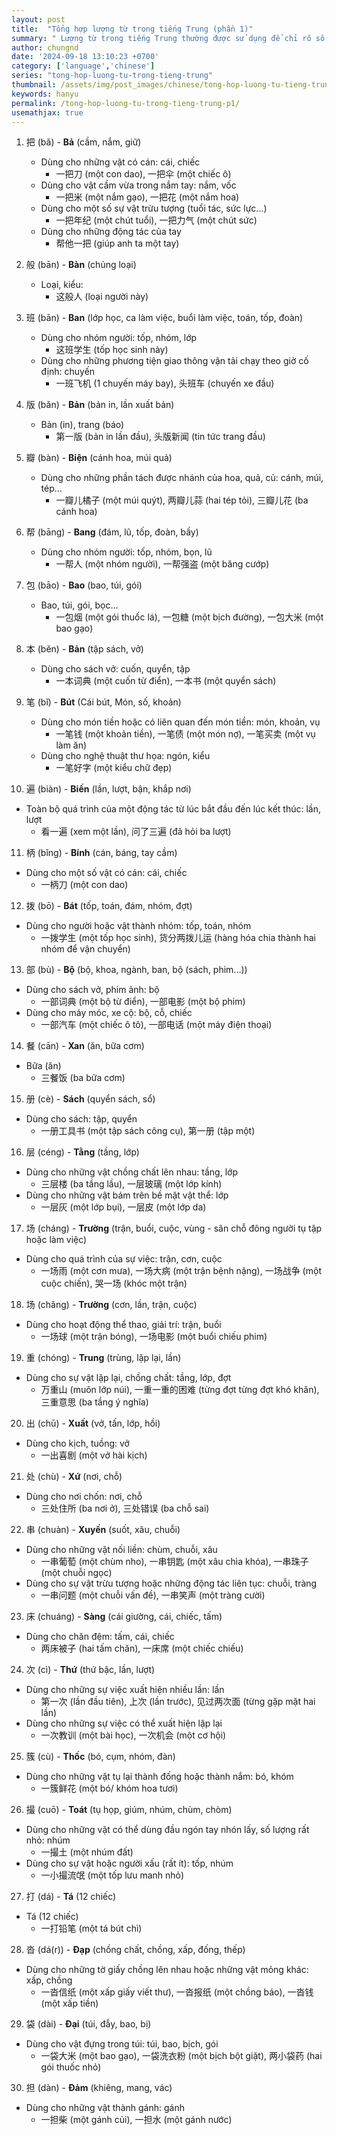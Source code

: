 ```yaml
---
layout: post
title:  "Tổng hợp lượng từ trong tiếng Trung (phần 1)"
summary: " Lượng từ trong tiếng Trung thường được sử dụng để chỉ rõ số lượng hoặc mức độ của một đối tượng nào đó trong câu"
author: chungnd
date: '2024-09-18 13:10:23 +0700'
category: ['language','chinese']
series: "tong-hop-luong-tu-trong-tieng-trung"
thumbnail: /assets/img/post_images/chinese/tong-hop-luong-tu-tieng-trung-1.webp
keywords: hanyu
permalink: /tong-hop-luong-tu-trong-tieng-trung-p1/
usemathjax: true
---
```


1. 把 (bǎ) - **Bả** (cầm, nắm, giữ)
    * Dùng cho những vật có cán: cái, chiếc
        - 一把刀 (một con dao), 一把伞 (một chiếc ô)
    * Dùng cho vật cầm vừa trong nắm tay: nắm, vốc
        - 一把米 (một nắm gạo), 一把花 (một nắm hoa)
    * Dùng cho một số sự vật trừu tượng (tuổi tác, sức lực...)
        - 一把年纪 (một chút tuổi), 一把力气 (một chút sức)
    * Dùng cho những động tác của tay
        - 帮他一把 (giúp anh ta một tay)

2. 般 (bān) - **Bàn** (chủng loại)
    * Loại, kiểu:
        - 这般人 (loại người này)

3. 班 (bān) - **Ban** (lớp học, ca làm việc, buổi làm việc, toán, tốp, đoàn)
    * Dùng cho nhóm người: tốp, nhóm, lớp
        - 这班学生 (tốp học sinh này)
    * Dùng cho những phương tiện giao thông vận tải chạy theo giờ cố định: chuyến
        - 一班飞机 (1 chuyến máy bay), 头班车 (chuyến xe đầu)

4. 版 (bǎn) - **Bản** (bản in, lần xuất bản)
    * Bản (in), trang (báo)
        - 第一版 (bản in lần đầu), 头版新闻 (tin tức trang đầu)

5. 瓣 (bàn) - **Biện** (cánh hoa, múi quả)
    * Dùng cho những phần tách được nhánh của hoa, quả, củ: cánh, múi, tép...
        - 一瓣儿橘子 (một múi quýt), 两瓣儿蒜 (hai tép tỏi), 三瓣儿花 (ba cánh hoa)

6. 帮 (bāng) - **Bang** (đám, lũ, tốp, đoàn, bầy)
    * Dùng cho nhóm người: tốp, nhóm, bọn, lũ
        - 一帮人 (một nhóm người), 一帮强盗 (một băng cướp)

7. 包 (bāo) - **Bao** (bao, túi, gói)
    * Bao, túi, gói, bọc...
        - 一包烟 (một gói thuốc lá), 一包糖 (một bịch đường), 一包大米 (một bao gạo)

8. 本 (běn) - **Bản** (tập sách, vở)
    * Dùng cho sách vở: cuốn, quyển, tập
        - 一本词典 (một cuốn từ điển), 一本书 (một quyển sách)

9. 笔 (bǐ) - **Bút** (Cái bút, Món, số, khoản)
    * Dùng cho món tiền hoặc có liên quan đến món tiền: món, khoản, vụ
        - 一笔钱 (một khoản tiền), 一笔债 (một món nợ), 一笔买卖 (một vụ làm ăn)
    * Dùng cho nghệ thuật thư họa: ngón, kiểu
        - 一笔好字 (một kiểu chữ đẹp)

10. 遍 (biàn) - **Biến** (lần, lượt, bận, khắp nơi)
* Toàn bộ quá trình của một động tác từ lúc bắt đầu đến lúc kết thúc: lần, lượt
    - 看一遍 (xem một lần), 问了三遍 (đã hỏi ba lượt)

11. 柄 (bǐng) - **Bính** (cán, báng, tay cầm)
* Dùng cho một số vật có cán: cái, chiếc
    - 一柄刀 (một con dao)

12. 拨 (bō) - **Bát** (tốp, toán, đám, nhóm, đợt)
* Dùng cho người hoặc vật thành nhóm: tốp, toán, nhóm
    - 一拨学生 (một tốp học sinh), 货分两拨儿运 (hàng hóa chia thành hai nhóm để vận chuyển)

13. 部 (bù) - **Bộ** (bộ, khoa, ngành, ban, bộ (sách, phim...))
* Dùng cho sách vở, phim ảnh: bộ
    - 一部词典 (một bộ từ điển), 一部电影 (một bộ phim)
* Dùng cho máy móc, xe cộ: bộ, cỗ, chiếc
    - 一部汽车 (một chiếc ô tô), 一部电话 (một máy điện thoại)

14. 餐 (cān) - **Xan** (ăn, bữa cơm)
* Bữa (ăn)
    - 三餐饭 (ba bữa cơm)

15. 册 (cè) - **Sách** (quyển sách, sổ)
* Dùng cho sách: tập, quyển
    - 一册工具书 (một tập sách công cụ), 第一册 (tập một)

16. 层 (céng) - **Tằng** (tầng, lớp)
* Dùng cho những vật chồng chất lên nhau: tầng, lớp
    - 三层楼 (ba tầng lầu), 一层玻璃 (một lớp kính)
* Dùng cho những vật bám trên bề mặt vật thể: lớp
    - 一层灰 (một lớp bụi), 一层皮 (một lớp da)

17. 场 (cháng) - **Trường** (trận, buổi, cuộc, vùng - sân chỗ đông người tụ tập hoặc làm việc)
* Dùng cho quá trình của sự việc: trận, cơn, cuộc
    - 一场雨 (một cơn mưa), 一场大病 (một trận bệnh nặng), 一场战争 (một cuộc chiến), 哭一场 (khóc một trận)

18. 场 (chǎng) - **Trường** (cơn, lần, trận, cuộc)
* Dùng cho hoạt động thể thao, giải trí: trận, buổi
    - 一场球 (một trận bóng), 一场电影 (một buổi chiếu phim)

19. 重 (chóng) - **Trung** (trùng, lặp lại, lần)
* Dùng cho sự vật lặp lại, chồng chất: tầng, lớp, đợt
    - 万重山 (muôn lớp núi), 一重一重的困难 (từng đợt từng đợt khó khăn), 三重意思 (ba tầng ý nghĩa)

20. 出 (chū) - **Xuất** (vở, tấn, lớp, hồi)
* Dùng cho kịch, tuồng: vở
    - 一出喜剧 (một vở hài kịch)

21. 处 (chù) - **Xứ** (nơi, chỗ)
* Dùng cho nơi chốn: nơi, chỗ
    - 三处住所 (ba nơi ở), 三处错误 (ba chỗ sai)

22. 串 (chuàn) - **Xuyến** (suốt, xâu, chuỗi)
* Dùng cho những vật nối liền: chùm, chuỗi, xâu
    - 一串葡萄 (một chùm nho), 一串钥匙 (một xâu chìa khóa), 一串珠子 (một chuỗi ngọc)
* Dùng cho sự vật trừu tượng hoặc những động tác liên tục: chuỗi, tràng
    - 一串问题 (một chuỗi vấn đề), 一串笑声 (một tràng cười)

23. 床 (chuáng) - **Sàng** (cái giường, cái, chiếc, tấm)
* Dùng cho chăn đệm: tấm, cái, chiếc
    - 两床被子 (hai tấm chăn), 一床席 (một chiếc chiếu)

24. 次 (cì) - **Thứ** (thứ bậc, lần, lượt)
* Dùng cho những sự việc xuất hiện nhiều lần: lần
    - 第一次 (lần đầu tiên), 上次 (lần trước), 见过两次面 (từng gặp mặt hai lần)
* Dùng cho những sự việc có thể xuất hiện lặp lại
    - 一次教训 (một bài học), 一次机会 (một cơ hội)

25. 簇 (cù) - **Thốc** (bó, cụm, nhóm, đàn)
* Dùng cho những vật tụ lại thành đống hoặc thành nắm: bó, khóm
    - 一簇鲜花 (một bó/ khóm hoa tươi)

26. 撮 (cuō) - **Toát** (tụ họp, giúm, nhúm, chùm, chòm)
* Dùng cho những vật có thể dùng đầu ngón tay nhón lấy, số lượng rất nhỏ: nhúm
    - 一撮土 (một nhúm đất)
* Dùng cho sự vật hoặc người xấu (rất ít): tốp, nhúm
    - 一小撮流氓 (một tốp lưu manh nhỏ)

27. 打 (dá) - **Tá** (12 chiếc)
* Tá (12 chiếc)
    - 一打铅笔 (một tá bút chì)

28. 沓 (dá(r)) - **Đạp** (chồng chất, chồng, xấp, đống, thếp)
* Dùng cho những tờ giấy chồng lên nhau hoặc những vật mỏng khác: xấp, chồng
    - 一沓信纸 (một xấp giấy viết thư), 一沓报纸 (một chồng báo), 一沓钱 (một xấp tiền)

29. 袋 (dài) - **Đại** (túi, đẫy, bao, bị)
* Dùng cho vật đựng trong túi: túi, bao, bịch, gói
    - 一袋大米 (một bao gạo), 一袋洗衣粉 (một bịch bột giặt), 两小袋药 (hai gói thuốc nhỏ)

30. 担 (dàn) - **Đảm** (khiêng, mang, vác)
* Dùng cho những vật thành gánh: gánh
    - 一担柴 (một gánh củi), 一担水 (một gánh nước)
